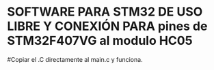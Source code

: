 # SOFTWARE PARA STM32 DE USO LIBRE Y CONEXIÓN PARA  pines de STM32F407VG al modulo HC05
#Copiar el .C directamente al main.c y funciona.
